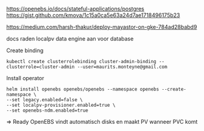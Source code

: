 
https://openebs.io/docs/stateful-applications/postgres
https://gist.github.com/kmova/1c15a0ca5e63a24d7ae1718496175b23

https://medium.com/harsh-thakur/deploy-mayastor-on-gke-784ad28babd9


docs raden localpv data engine aan voor database


Create binding
```
kubectl create clusterrolebinding cluster-admin-binding --clusterrole=cluster-admin --user=maurits.monteyne@gmail.com
```

Install operator
```
helm install openebs openebs/openebs --namespace openebs --create-namespace \
--set legacy.enabled=false \
--set localpv-provisioner.enabled=true \
--set openebs-ndm.enabled=true
```

=> Ready
OpenEBS vindt automatisch disks en maakt PV wanneer PVC komt
